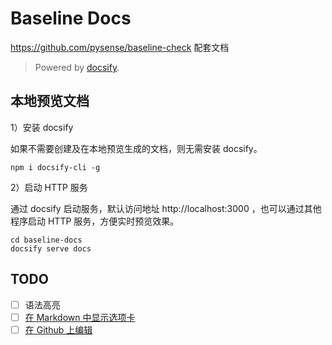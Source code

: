 # Baseline Docs

https://github.com/pysense/baseline-check 配套文档

> Powered by [docsify](https://docsify.js.org/#/zh-cn/).

## 本地预览文档

1）安装 docsify

如果不需要创建及在本地预览生成的文档，则无需安装 docsify。

```
npm i docsify-cli -g
```

2）启动 HTTP 服务

通过 docsify 启动服务，默认访问地址 http://localhost:3000 ，也可以通过其他程序启动 HTTP 服务，方便实时预览效果。

```
cd baseline-docs
docsify serve docs
```

## TODO

- [ ] 语法高亮
- [ ] [在 Markdown 中显示选项卡](https://docsify.js.org/#/zh-cn/plugins?id=tabs)
- [ ] [在 Github 上编辑](https://docsify.js.org/#/zh-cn/plugins?id=%e5%9c%a8-github-%e4%b8%8a%e7%bc%96%e8%be%91)